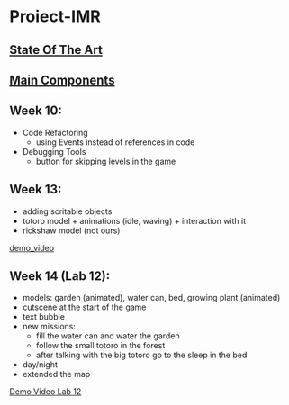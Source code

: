 # Proiect-IMR

## [State Of The Art](https://docs.google.com/document/d/19BbYeh-_6KZXzi9WIS3qxo1iO-KhZ4lo4tz5YMfBFUI/edit?usp=sharing)

## [Main Components](https://docs.google.com/document/d/1pOCjtiou39KEX4jT3uVrOgZjpFplucDfhKBUhEy6Vto/edit?usp=sharing)

## Week 10:

- Code Refactoring
    - using Events instead of references in code
- Debugging Tools
    - button for skipping levels in the game


## Week 13:

- adding scritable objects
- totoro model + animations (idle, waving) + interaction with it
- rickshaw model (not ours)

[demo_video](My%20Friend%20Totoro/Recording.mp4)

## Week 14 (Lab 12):

- models: garden (animated), water can, bed, growing plant (animated)
- cutscene at the start of the game
- text bubble
- new missions:
    - fill the water can and water the garden
    - follow the small totoro in the forest
    - after talking with the big totoro go to the sleep in the bed
- day/night
- extended the map

[Demo Video Lab 12](My%20Friend%20Totoro/demoLab12.mkv)